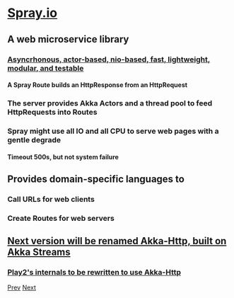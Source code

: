 # [Spray.io](http://spray.io/introduction/what-is-spray/)

## A web microservice library
### [Asyncrhonous, actor-based, nio-based, fast, lightweight, modular, and testable](http://spray.io/introduction/what-is-spray/)
#### A Spray Route builds an HttpResponse from an HttpRequest
### The server provides Akka Actors and a thread pool to feed HttpRequests into Routes
### Spray might use all IO and all CPU to serve web pages with a gentle degrade
#### Timeout 500s, but not system failure
## Provides domain-specific languages to
### Call URLs for web clients
### Create Routes for web servers
## [Next version will be renamed Akka-Http, built on Akka Streams](http://typesafe.com/blog/typesafe-gets-sprayed)
### [Play2's internals to be rewritten to use Akka-Http](http://typesafe.com/blog/typesafe-gets-sprayed)

[Prev](Slick-Query.md) [Next](Spray-Url.md)
